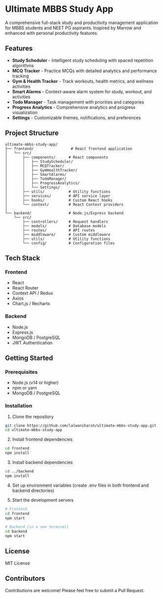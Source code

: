 # Ultimate MBBS Study App

A comprehensive full-stack study and productivity management application for MBBS students and NEET PG aspirants. Inspired by Marrow and enhanced with personal productivity features.

## Features

- **Study Scheduler** - Intelligent study scheduling with spaced repetition algorithms
- **MCQ Tracker** - Practice MCQs with detailed analytics and performance tracking
- **Gym & Health Tracker** - Track workouts, health metrics, and wellness activities
- **Smart Alarms** - Context-aware alarm system for study, workout, and activities
- **Todo Manager** - Task management with priorities and categories
- **Progress Analytics** - Comprehensive analytics and progress visualization
- **Settings** - Customizable themes, notifications, and preferences

## Project Structure

```
ultimate-mbbs-study-app/
├── frontend/                 # React frontend application
│   └── src/
│       ├── components/      # React components
│       │   ├── StudyScheduler/
│       │   ├── MCQTracker/
│       │   ├── GymHealthTracker/
│       │   ├── SmartAlarms/
│       │   ├── TodoManager/
│       │   ├── ProgressAnalytics/
│       │   └── Settings/
│       ├── utils/           # Utility functions
│       ├── services/        # API service layer
│       ├── hooks/           # Custom React hooks
│       └── context/         # React Context providers
│
└── backend/                 # Node.js/Express backend
    └── src/
        ├── controllers/     # Request handlers
        ├── models/          # Database models
        ├── routes/          # API routes
        ├── middleware/      # Custom middleware
        ├── utils/           # Utility functions
        └── config/          # Configuration files
```

## Tech Stack

### Frontend
- React
- React Router
- Context API / Redux
- Axios
- Chart.js / Recharts

### Backend
- Node.js
- Express.js
- MongoDB / PostgreSQL
- JWT Authentication

## Getting Started

### Prerequisites
- Node.js (v14 or higher)
- npm or yarn
- MongoDB / PostgreSQL

### Installation

1. Clone the repository
```bash
git clone https://github.com/lalwaniharsh/ultimate-mbbs-study-app.git
cd ultimate-mbbs-study-app
```

2. Install frontend dependencies
```bash
cd frontend
npm install
```

3. Install backend dependencies
```bash
cd ../backend
npm install
```

4. Set up environment variables (create .env files in both frontend and backend directories)

5. Start the development servers
```bash
# Frontend
cd frontend
npm start

# Backend (in a new terminal)
cd backend
npm start
```

## License

MIT License

## Contributors

Contributions are welcome! Please feel free to submit a Pull Request.
